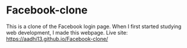 # Facebook-clone
This is a clone of the Facebook login page. When I first started studying web development, I made this webpage.
Live site: https://aadhi13.github.io/Facebook-clone/
